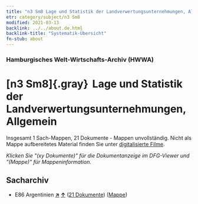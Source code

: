 ```yaml
---
title: "n3 Sm8 Lage und Statistik der Landverwertungsunternehmungen, Allgemein"
etr: category/subject/n3 Sm8
modified: 2021-03-13
backlink: ../../about.de.html
backlink-title: "Systematik-Übersicht"
fn-stub: about
---
```


### Hamburgisches Welt-Wirtschafts-Archiv (HWWA)
# [n3 Sm8]{.gray}&#8201; Lage und Statistik der Landverwertungsunternehmungen, Allgemein&#160; 




Insgesamt 1 Sach-Mappen, 21 Dokumente - Mappen unvollständig.
Nicht als Mappe aufbereitetes Material finden Sie unter [digitalisierte Filme](/film/h1_sh).

_Klicken Sie "(xy Dokumente)" für die Dokumentanzeige im DFG-Viewer und "(Mappe)" für Mappeninformation._

## Sacharchiv



- E86 Argentinien [**&nearr;**](../../../geo/i/141692/about.de.html "Argentinien (alle Mappen)") [**&uarr;**](../../../geo/about.de.html#E86 "Ländersystematik") (<a href="https://pm20.zbw.eu/dfgview/sh/141692,145039" title="über: Argentinien : Lage und Statistik der Landverwertungsunternehmungen, Allgemein" target="_blank">21 Dokumente</a>) ([Mappe](../../../../folder/sh/1416xx/141692/1450xx/145039/about.de.html))


